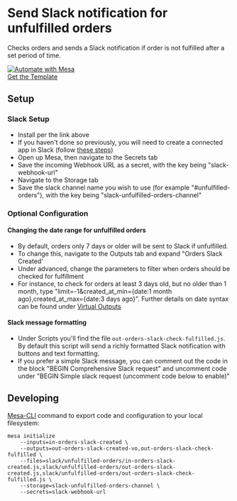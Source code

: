 # Send Slack notification for unfulfilled orders
Checks orders and sends a Slack notification if order is not fulfilled after a set period of time.

[![Automate with Mesa](https://www.getmesa.com/images/integrate.png)<br>Get the Template](https://www.getmesa.com/install/shoppad/mesa-templates/shopify/order/send-slack-when-unfulfilled-for-n-days)

## Setup

### Slack Setup
- Install per the link above
- If you haven't done so previously, you will need to create a connected app in Slack (follow [these steps](https://developers.getmesa.com/libraries/Slack-1.0.0.html))
- Open up Mesa, then navigate to the Secrets tab
- Save the incoming Webhook URL as a secret, with the key being "slack-webhook-url"
- Navigate to the Storage tab
- Save the slack channel name you wish to use (for example "#unfulfilled-orders"), with the key being "slack-unfulfilled-orders-channel"

### Optional Configuration
#### Changing the date range for unfulfilled orders
- By default, orders only 7 days or older will be sent to Slack if unfulfilled. 
- To change this, navigate to the Outputs tab and expand "Orders Slack Created'
- Under advanced, change the parameters to filter when orders should be checked for fulfillment
- For instance, to check for orders at least 3 days old, but no older than 1 month, type "limit=-1&created_at_min={date:1 month ago},created_at_max={date:3 days ago}". Further details on date syntax can be found under [Virtual Outputs](https://docs.getmesa.com/article/597-outputs#output4)
#### Slack message formatting
- Under Scripts you'll find the file `out-orders-slack-check-fulfilled.js`. By default this script will send a richly formatted Slack notification with buttons and text formatting. 
- If you prefer a simple Slack message, you can comment out the code in the block "BEGIN Comprehensive Slack request" and uncomment code under "BEGIN Simple slack request (uncomment code below to enable)"

## Developing 
[Mesa-CLI](https://developers.getmesa.com/cli) command to export code and configuration to your local filesystem:

```
mesa initialize 
    --inputs=in-orders-slack-created \
    --outputs=out-orders-slack-created-vo,out-orders-slack-check-fulfilled \
    --files=slack/unfulfilled-orders/in-orders-slack-created.js,slack/unfulfilled-orders/out-orders-slack-created.js,slack/unfulfilled-orders/out-orders-slack-check-fulfilled.js \
    --storage=slack-unfulfilled-orders-channel \
    --secrets=slack-webhook-url
```
